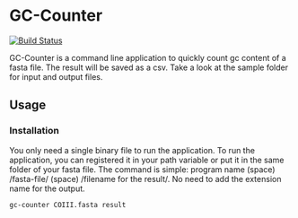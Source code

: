 # GC-Counter

[![Build Status](https://travis-ci.com/hhandika/gc-counter.svg?branch=main)](https://travis-ci.com/hhandika/gc-counter)

GC-Counter is a command line application to quickly count gc content of a fasta file. The result will be saved as a csv. Take a look at the sample folder for input and output files.

## Usage

### Installation
You only need a single binary file to run the application. To run the application, you can registered it in your path variable or put it in the same folder of your fasta file. The command is simple: program name (space) /fasta-file/ (space) /filename for the result/. No need to add the extension name for the output.

```
gc-counter COIII.fasta result
```